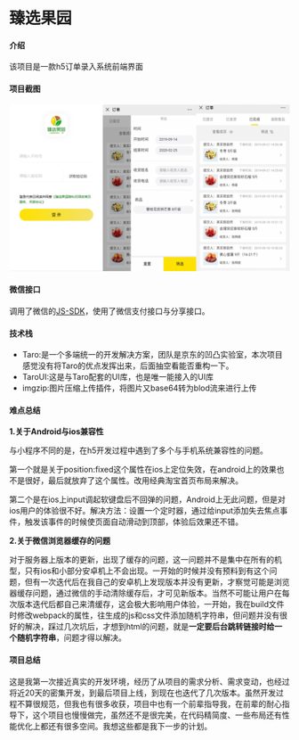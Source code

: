 # 臻选果园

#### 介绍
该项目是一款h5订单录入系统前端界面

#### 项目截图
![](./doc/15826425938684.png)

#### 微信接口

调用了微信的[JS-SDK](https://developers.weixin.qq.com/doc/offiaccount/OA_Web_Apps/JS-SDK.html)，使用了微信支付接口与分享接口。

#### 技术栈

 * Taro:是一个多端统一的开发解决方案，团队是京东的凹凸实验室，本次项目感觉没有将Taro的优点发挥出来，后面抽空看能否重构一下。
 * TaroUI:这是与Taro配套的UI库，也是唯一能接入的UI库
 * imgzip:图片压缩上传插件，将图片又base64转为blod流来进行上传


#### 难点总结

**1.关于Android与ios兼容性**

与小程序不同的是，在h5开发过程中遇到了多个与手机系统兼容性的问题。

第一个就是关于position:fixed这个属性在ios上定位失效，在android上的效果也不是很好，最后就放弃了这个属性。改用经典淘宝首页布局来解决。

第二个是在ios上input调起软键盘后不回弹的问题，Android上无此问题，但是对ios用户的体验很不好。解决方法：设置一个定时器，通过给input添加失去焦点事件，触发该事件的时候使页面自动滑动到顶部，体验后效果还不错。

**2.关于微信浏览器缓存的问题**

对于服务器上版本的更新，出现了缓存的问题，这一问题并不是集中在所有的机型，只有ios和小部分安卓机上不会出现。一开始的时候并没有预料到有这个问题，但有一次迭代后在我自己的安卓机上发现版本并没有更新，才察觉可能是浏览器缓存问题，通过微信的手动清除缓存后，才可见新版本。当然不可能让用户在每次版本迭代后都自己来清缓存，这会极大影响用户体验，一开始，我在build文件时修改webpack的属性，往生成的js和css文件添加随机字符串，但问题并没有很好的解决，踩过几次坑后，才想到html的问题，就是**一定要后台跳转链接时给一个随机字符串**，问题才得以解决。

#### 项目总结

这是我第一次接近真实的开发环境，经历了从项目的需求分析、需求变动，也经过将近20天的密集开发，到最后项目上线，到现在也迭代了几次版本。虽然开发过程不算很规范，但我也有很多收获，项目中也有一个前辈指导我，在前辈的耐心指导下，这个项目也慢慢做完，虽然还不是很完美，在代码精简度、一些布局还有性能优化上都还有很多空间。我想这些都是我下一步的计划。






